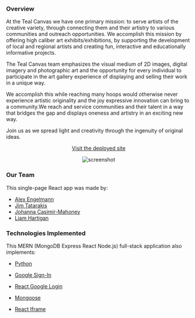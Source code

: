 ### Overview

At the Teal Canvas we have one primary mission: to serve artists of the creative variety, through connecting them and their artistry to various communities and outreach opportunities. We accomplish this mission by offering high caliber art exhibits/exhibitions, by supporting the development of local and regional artists and creating fun, interactive and educationally informative projects.

The Teal Canvas team emphasizes the visual medium of 2D images, digital imagery and photographic art and the opportunity for every individual to participate in the art gallery experience of displaying and selling their work in a unique way.

We accomplish this while reaching many hoops would otherwise never experience artistic originality and the joy expressive innovation can bring to a community.We reach and service communities and their talent in a way that bridges the gap and displays oneness and artistry in an exciting new way.

Join us as we spread light and creativity through the ingenuity of original ideas.

<p align="center"><a href=https://https://teal-canvas.herokuapp.com> Visit the deployed site</a></p>

<p align="center">
  <img alt="screenshot" src=https://github.com/alex-engelmann/project-3/blob/master/misc/homepage.PNG>
</p>

### Our Team

This single-page React app was made by:

* [Alex Engelmann](https://github.com/alex-engelmann)
* [Jim Tatarakis](https://github.com/JimTatarakis)
* [Johanna Casimir-Mahoney](https://github.com/JohannaCasimirMahoney)
* [Liam Hartigan](https://github.com/VanillaCoder)



### Technologies Implemented

This MERN (MongoDB Express React Node.js) full-stack application also implements:

   * [Python](https://www.python.org/)

   * [Google Sign-In](https://developers.google.com/identity/sign-in/web/)

   * [React Google Login](https://www.npmjs.com/package/react-google-login)
   
   * [Mongoose](https://mongoosejs.com/)
   
   * [React Iframe](https://www.npmjs.com/package/react-iframe)

 
